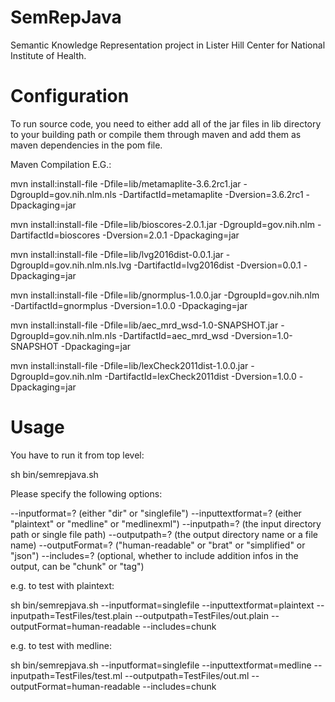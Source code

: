 # SemRepJava

Semantic Knowledge Representation project in Lister Hill Center for National Institute of Health.

# Configuration

To run source code, you need to either add all of the jar files in lib directory to your building path or compile them through maven and add them as maven dependencies in the pom file.

Maven Compilation E.G.:

mvn install:install-file -Dfile=lib/metamaplite-3.6.2rc1.jar -DgroupId=gov.nih.nlm.nls -DartifactId=metamaplite -Dversion=3.6.2rc1 -Dpackaging=jar

mvn install:install-file -Dfile=lib/bioscores-2.0.1.jar -DgroupId=gov.nih.nlm -DartifactId=bioscores -Dversion=2.0.1 -Dpackaging=jar

mvn install:install-file -Dfile=lib/lvg2016dist-0.0.1.jar -DgroupId=gov.nih.nlm.nls.lvg -DartifactId=lvg2016dist -Dversion=0.0.1 -Dpackaging=jar

mvn install:install-file -Dfile=lib/gnormplus-1.0.0.jar -DgroupId=gov.nih.nlm -DartifactId=gnormplus -Dversion=1.0.0 -Dpackaging=jar

mvn install:install-file -Dfile=lib/aec_mrd_wsd-1.0-SNAPSHOT.jar -DgroupId=gov.nih.nlm.nls -DartifactId=aec_mrd_wsd -Dversion=1.0-SNAPSHOT -Dpackaging=jar

mvn install:install-file -Dfile=lib/lexCheck2011dist-1.0.0.jar -DgroupId=gov.nih.nlm -DartifactId=lexCheck2011dist -Dversion=1.0.0 -Dpackaging=jar


# Usage
You have to run it from top level:

sh bin/semrepjava.sh <options>

Please specify the following options:

--inputformat=? (either "dir" or "singlefile")
--inputtextformat=? (either "plaintext" or "medline" or "medlinexml")
--inputpath=? (the input directory path or single file path)
--outputpath=? (the output directory name or a file name)
--outputFormat=? ("human-readable" or "brat" or "simplified" or "json")
--includes=? (optional, whether to include addition infos in the output, can be "chunk" or "tag")

e.g. to test with plaintext:

sh bin/semrepjava.sh --inputformat=singlefile --inputtextformat=plaintext --inputpath=TestFiles/test.plain --outputpath=TestFiles/out.plain --outputFormat=human-readable --includes=chunk

e.g. to test with medline:

sh bin/semrepjava.sh --inputformat=singlefile --inputtextformat=medline --inputpath=TestFiles/test.ml --outputpath=TestFiles/out.ml --outputFormat=human-readable --includes=chunk
